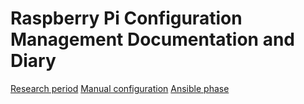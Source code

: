 # Raspberry Pi Configuration Management Documentation and Diary

[Research period](RESEARCH.md)
[Manual configuration](MANUAL.md)
[Ansible phase](ANSIBLE.md)
